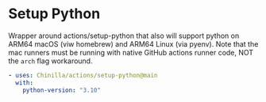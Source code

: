 # Setup Python

Wrapper around actions/setup-python that also will support python on ARM64 macOS (viw homebrew) and ARM64 Linux (via pyenv). Note that the mac runners must be running with native GitHub actions runner code, NOT the `arch` flag workaround.

```yaml
- uses: Chinilla/actions/setup-python@main
  with:
    python-version: "3.10"
```
